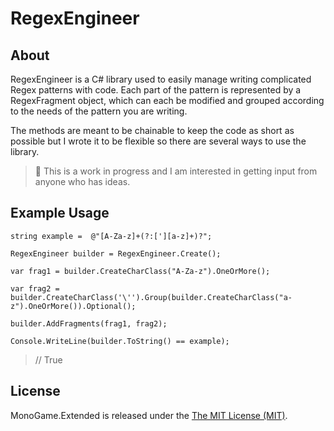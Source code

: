 # RegexEngineer

## About

RegexEngineer is a C# library used to easily manage writing complicated Regex patterns with code. Each part of the pattern is represented by a RegexFragment object, which can each be modified and grouped according to the needs of the pattern you are writing.

The methods are meant to be chainable to keep the code as short as possible but I wrote it to be flexible so there are several ways to use the library.

> :wrench: This is a work in progress and I am interested in getting input from anyone who has ideas.

## Example Usage

```
string example =  @"[A-Za-z]+(?:['][a-z]+)?";

RegexEngineer builder = RegexEngineer.Create();

var frag1 = builder.CreateCharClass("A-Za-z").OneOrMore();

var frag2 = builder.CreateCharClass('\'').Group(builder.CreateCharClass("a-z").OneOrMore()).Optional();

builder.AddFragments(frag1, frag2);

Console.WriteLine(builder.ToString() == example);
```
> // True

## License

MonoGame.Extended is released under the [The MIT License (MIT)](https://github.com/craftworkgames/MonoGame.Extended/blob/master/LICENSE).
